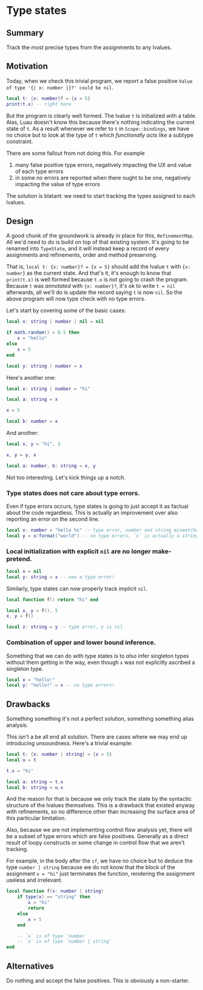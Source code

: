 # Type states

## Summary

Track the most precise types from the assignments to any lvalues.

## Motivation

Today, when we check this trivial program, we report a false positive `Value of type '{| x: number |}?' could be nil`.

```lua
local t: {x: number}? = {x = 5}
print(t.x) -- right here
```

But the program is clearly well formed. The lvalue `t` is initialized with a table. Alas, Luau doesn't know this because there's nothing indicating the current state of `t`. As a result whenever we refer to `t` in `Scope::bindings`, we have no choice but to look at the type of `t` which _functionally acts_ like a subtype constraint.

There are some fallout from not doing this. For example

1. many false positive type errors, negatively impacting the UX and value of each type errors
2. in some no errors are reported when there ought to be one, negatively impacting the value of type errors

The solution is blatant: we need to start tracking the types assigned to each lvalues.

## Design

A good chunk of the groundwork is already in place for this, `RefinementMap`. All we'd need to do is build on top of that existing system. It's going to be renamed into `TypeState`, and it will instead keep a record of every assignments and refinements, order and method preserving.

That is, `local t: {x: number}? = {x = 5}` should add the lvalue `t` with `{x: number}` as the current state. And that's it, it's enough to know that `print(t.x)` is well formed because `t.x` is not going to crash the program. Because `t` was _annotated_ with `{x: number}?`, it's ok to write `t = nil` afterwards, all we'll do is update the record saying `t` is now `nil`. So the above program will now type check with no type errors.

Let's start by covering some of the basic cases:

```lua
local x: string | number | nil = nil

if math.random() > 0.5 then
    x = "hello"
else
    x = 5
end

local y: string | number = x
```

Here's another one:

```lua
local x: string | number = "hi"

local a: string = x

x = 5

local b: number = x
```

And another:

```lua
local x, y = "hi", 5

x, y = y, x

local a: number, b: string = x, y
```

Not too interesting. Let's kick things up a notch.

### Type states does not care about type errors.

Even if type errors occurs, type states is going to just accept it as factual about the code regardless. This is actually an improvement over also reporting an error on the second line.

```lua
local x: number = "hello %s" -- type error, number and string mismatches
local y = x:format("world") -- no type errors, `x` is actually a string!
```

### Local initialization with explicit `nil` are no longer make-pretend.

```lua
local x = nil
local y: string = x -- now a type error!
```

Similarly, type states can now properly track implicit `nil`.

```lua
local function f() return "hi" end

local x, y = f(), 5
x, y = f()

local z: string = y -- type error, y is nil
```

### Combination of upper and lower bound inference.

Something that we can do with type states is to _also_ infer singleton types without them getting in the way, even though `x` was not explicitly ascribed a singleton type.

```lua
local x = "hello!"
local y: "hello!" = x -- no type errors!
```

## Drawbacks

Something something it's not a perfect solution, something something alias analysis.

This isn't a be all end all solution. There are cases where we may end up introducing unsoundness. Here's a trivial example:

```lua
local t: {x: number | string} = {x = 5}
local u = t

t.x = "hi"

local a: string = t.x
local b: string = u.x
```

And the reason for that is because we only track the state by the syntactic structure of the lvalues themselves. This is a drawback that existed anyway with refinements, so no difference other than increasing the surface area of this particular limitation.

Also, because we are not implementing control flow analysis yet, there will be a subset of type errors which are false positives. Generally as a direct result of loopy constructs or some change in control flow that we aren't tracking.

For example, in the body after the `if`, we have no choice but to deduce the type `number | string` because we do not know that the block of the assignment `x = "hi"` just terminates the function, rendering the assignment useless and irrelevant.

```lua
local function f(x: number | string)
    if type(x) == "string" then
        x = "hi"
        return
    else
        x = 5
    end

    -- `x` is of type `number`
    -- `x` is of type `number | string`
end
```

## Alternatives

Do nothing and accept the false positives. This is obviously a non-starter.
